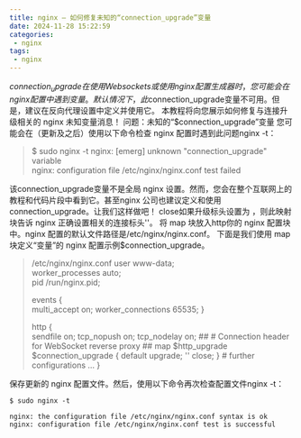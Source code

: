 ```yaml
---
title: nginx — 如何修复未知的“connection_upgrade”变量
date: 2024-11-28 15:22:59
categories:
 - nginx
tags: 
 - nginx
---
```


$connection_upgrade在使用 Websockets 或使用 nginx 配置生成器时，您可能会在 nginx 配置中遇到变量。
默认情况下，此$connection_upgrade变量不可用。但是，建议在反向代理设置中定义并使用它。
本教程将向您展示如何修复与连接升级相关的 nginx 未知变量消息！
问题：未知的“$connection_upgrade”变量
您可能会在（更新及之后）使用以下命令检查 nginx 配置时遇到此问题nginx -t：
> $ sudo nginx -t
> nginx: [emerg] unknown "connection_upgrade" variable  
> nginx: configuration file /etc/nginx/nginx.conf test failed
> 
该connection_upgrade变量不是全局 nginx 设置。然而，您会在整个互联网上的教程和代码片段中看到它。甚至nginx 公司也建议定义和使用connection_upgrade。让我们这样做吧！
close如果升级标头设置为 ，则此映射块告诉 nginx 正确设置相关的连接标头''。
将 map 块放入http你的 nginx 配置块中。nginx 配置的默认文件路径是/etc/nginx/nginx.conf。
下面是我们使用 map 块定义“变量”的 nginx 配置示例$connection_upgrade。
> /etc/nginx/nginx.conf
> user www-data;  
> worker_processes auto;  
> pid /run/nginx.pid;
> 
> events {  
>         multi_accept       on;
>         worker_connections 65535;
> }
> 
> http {  
>         sendfile on;
>         tcp_nopush on;
>         tcp_nodelay on;
>     ##
>         # Connection header for WebSocket reverse proxy
>         ##
>         map $http_upgrade $connection_upgrade {
>            default upgrade;
>          ''      close;
>      }
>       # further configurations …
> }

保存更新的 nginx 配置文件。然后，使用以下命令再次检查配置文件nginx -t：
```
$ sudo nginx -t

nginx: the configuration file /etc/nginx/nginx.conf syntax is ok  
nginx: configuration file /etc/nginx/nginx.conf test is successful  
```
